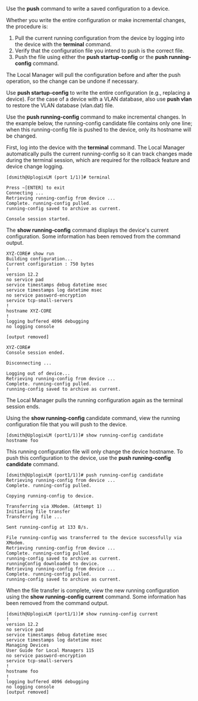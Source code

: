 <!-- 5.4 -->

Use the **push** command to write a saved configuration to a device.

Whether you write the entire configuration or make incremental changes, the procedure is:

1. Pull the current running configuration from the device by logging into the device with the **terminal** command.
2. Verify that the configuration file you intend to push is the correct file.
3. Push the file using either the **push startup-config** or the **push running-config** command. 
 
The Local Manager will pull the configuration before and after the push operation, so the change can be undone if necessary.

Use **push startup-config** to write the entire configuration (e.g., replacing a device). For the case of a device with a VLAN database, also use **push vlan** to restore the VLAN database (vlan.dat) file.

Use the **push running-config** command to make incremental changes. In the example below, the running-config candidate file contains only one line; when this running-config file is pushed to the device, only its hostname will be changed.

First, log into the device with the **terminal** command. The Local Manager automatically pulls the current running-config so it can track changes made during the terminal session, which are required for the rollback feature and device change logging. 

```
[dsmith@UplogixLM (port 1/1)]# terminal

Press ~[ENTER] to exit
Connecting ...
Retrieving running-config from device ...
Complete. running-config pulled.
running-config saved to archive as current.

Console session started.
```

The **show running-config** command displays the device's current configuration. Some information has been removed from the command output.

```
XYZ-CORE# show run
Building configuration...
Current configuration : 750 bytes
!
version 12.2
no service pad
service timestamps debug datetime msec
service timestamps log datetime msec
no service password-encryption
service tcp-small-servers
!
hostname XYZ-CORE
!
logging buffered 4096 debugging
no logging console

[output removed]

XYZ-CORE#
Console session ended.

Disconnecting ...

Logging out of device...
Retrieving running-config from device ...
Complete. running-config pulled.
running-config saved to archive as current.
```

The Local Manager pulls the running configuration again as the terminal session ends.

Using the **show running-config** candidate command, view the running configuration file that you will push to the device.

```
[dsmith@UplogixLM (port1/1)]# show running-config candidate
hostname foo
```

This running configuration file will only change the device hostname. To push this configuration to the device, use the **push running-config candidate** command.

```
[dsmith@UplogixLM (port1/1)]# push running-config candidate
Retrieving running-config from device ...
Complete. running-config pulled.

Copying running-config to device.

Transferring via XModem. (Attempt 1)
Initiating file transfer
Transferring file ...

Sent running-config at 133 B/s.

File running-config was transferred to the device successfully via XModem.
Retrieving running-config from device ...
Complete. running-config pulled.
running-config saved to archive as current.
runningConfig downloaded to device.
Retrieving running-config from device ...
Complete. running-config pulled.
running-config saved to archive as current.
```

When the file transfer is complete, view the new running configuration using the **show running-config current** command. Some information has been removed from the command output.

```
[dsmith@UplogixLM (port1/1)]# show running-config current
!
version 12.2
no service pad
service timestamps debug datetime msec
service timestamps log datetime msec
Managing Devices
User Guide for Local Managers 115
no service password-encryption
service tcp-small-servers
!
hostname foo
!
logging buffered 4096 debugging
no logging console
[output removed]
```